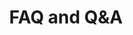 ---
lang: en
title: "FAQ and Q&A"
permalink: /faq/

collection: 
entries_layout: grid 
teaser_class: 
sort_by: orden 

excerpt: "Frequently Asked Questions and Questions & Answers"
header:
  overlay_image: /assets/images/banner/bannerfaq.jpg
  image_description: "Frequently Asked Questions"
  caption: 
  overlay_filter: rgba(0, 0, 153, 0.5)


intro:
  - excerpt: "**European Perspectives on Innovation Management**"

last_modified_at: 2020-06-18
---